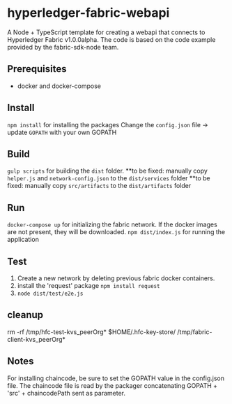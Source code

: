 # hyperledger-fabric-webapi
A Node + TypeScript template for creating a webapi that connects to Hyperledger Fabric v1.0.0alpha. 
The code is based on the code example provided by the fabric-sdk-node team.

## Prerequisites
- docker and docker-compose

## Install
`npm install` for installing the packages
Change the `config.json` file -> update `GOPATH` with your own GOPATH

## Build
`gulp scripts` for building the `dist` folder.
**to be fixed: manually copy `helper.js` and `network-config.json` to the `dist/services` folder
**to be fixed: manually copy `src/artifacts` to the `dist/artifacts` folder

## Run 
`docker-compose up` for initializing the fabric network. If the docker images are not present, they will be downloaded.
`npm dist/index.js` for running the application

## Test
1) Create a new network by deleting previous fabric docker containers.
2) install the 'request' package `npm install request`
2) `node dist/test/e2e.js`

 
## cleanup
rm -rf /tmp/hfc-test-kvs_peerOrg* $HOME/.hfc-key-store/ /tmp/fabric-client-kvs_peerOrg*

## Notes
For installing chaincode, be sure to set the GOPATH value in the config.json file. The chaincode file is read by the packager concatenating GOPATH + 'src' + chaincodePath sent as parameter.